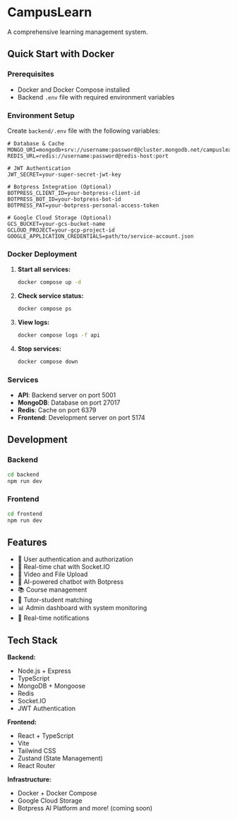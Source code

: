 # CampusLearn

A comprehensive learning management system.

## Quick Start with Docker

### Prerequisites
- Docker and Docker Compose installed
- Backend `.env` file with required environment variables

### Environment Setup

Create `backend/.env` file with the following variables:
```env
# Database & Cache
MONGO_URI=mongodb+srv://username:password@cluster.mongodb.net/campuslearn
REDIS_URL=redis://username:password@redis-host:port

# JWT Authentication
JWT_SECRET=your-super-secret-jwt-key

# Botpress Integration (Optional)
BOTPRESS_CLIENT_ID=your-botpress-client-id
BOTPRESS_BOT_ID=your-botpress-bot-id
BOTPRESS_PAT=your-botpress-personal-access-token

# Google Cloud Storage (Optional)
GCS_BUCKET=your-gcs-bucket-name
GCLOUD_PROJECT=your-gcp-project-id
GOOGLE_APPLICATION_CREDENTIALS=path/to/service-account.json
```

### Docker Deployment

1. **Start all services:**
   ```bash
   docker compose up -d
   ```

2. **Check service status:**
   ```bash
   docker compose ps
   ```

3. **View logs:**
   ```bash
   docker compose logs -f api
   ```

4. **Stop services:**
   ```bash
   docker compose down
   ```

### Services

- **API**: Backend server on port 5001
- **MongoDB**: Database on port 27017
- **Redis**: Cache on port 6379
- **Frontend**: Development server on port 5174

## Development

### Backend
```bash
cd backend
npm run dev
```

### Frontend
```bash
cd frontend
npm run dev
```

## Features

- 🔐 User authentication and authorization
- 💬 Real-time chat with Socket.IO
- 🎥 Video and File Upload 
- 🤖 AI-powered chatbot with Botpress
- 📚 Course management
- 👥 Tutor-student matching
- 📊 Admin dashboard with system monitoring
- 🔄 Real-time notifications

## Tech Stack

**Backend:**
- Node.js + Express
- TypeScript
- MongoDB + Mongoose
- Redis
- Socket.IO
- JWT Authentication

**Frontend:**
- React + TypeScript
- Vite
- Tailwind CSS
- Zustand (State Management)
- React Router

**Infrastructure:**
- Docker + Docker Compose
- Google Cloud Storage
- Botpress AI Platform
and more! (coming soon)
